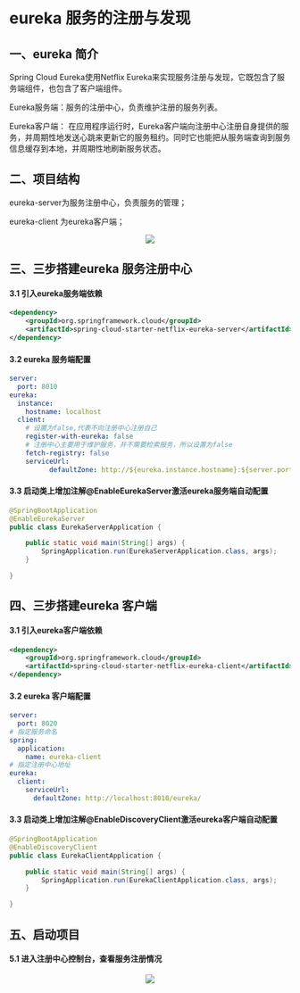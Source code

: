 # eureka 服务的注册与发现

## 一、eureka 简介

Spring Cloud Eureka使用Netﬂix Eureka来实现服务注册与发现，它既包含了服务端组件，也包含了客户端组件。

Eureka服务端：服务的注册中心，负责维护注册的服务列表。

Eureka客户端： 在应用程序运行时，Eureka客户端向注册中心注册自身提供的服务，并周期性地发送心跳来更新它的服务租约。同时它也能把从服务端查询到服务信息缓存到本地，并周期性地刷新服务状态。 



## 二、项目结构

eureka-server为服务注册中心，负责服务的管理；

eureka-client 为eureka客户端；

<div align="center"> <img src="https://github.com/heibaiying/spring-samples-for-all/blob/master/pictures/spring-cloud-eureka.png"/> </div>



## 三、三步搭建eureka 服务注册中心

#### 3.1 引入eureka服务端依赖

```xml
<dependency>
    <groupId>org.springframework.cloud</groupId>
    <artifactId>spring-cloud-starter-netflix-eureka-server</artifactId>
</dependency>
```

#### 3.2 eureka 服务端配置

```yaml
server:
  port: 8010
eureka:
  instance:
    hostname: localhost
  client:
    # 设置为false,代表不向注册中心注册自己
    register-with-eureka: false
    # 注册中心主要用于维护服务，并不需要检索服务，所以设置为false
    fetch-registry: false
    serviceUrl:
          defaultZone: http://${eureka.instance.hostname}:${server.port}/eureka/
```

#### 3.3 启动类上增加注解@EnableEurekaServer激活eureka服务端自动配置

```java
@SpringBootApplication
@EnableEurekaServer
public class EurekaServerApplication {

    public static void main(String[] args) {
        SpringApplication.run(EurekaServerApplication.class, args);
    }

}
```



## 四、三步搭建eureka 客户端

#### 3.1 引入eureka客户端依赖

```xml
<dependency>
    <groupId>org.springframework.cloud</groupId>
    <artifactId>spring-cloud-starter-netflix-eureka-client</artifactId>
</dependency>
```

#### 3.2 eureka 客户端配置

```yaml
server:
  port: 8020
# 指定服务命名
spring:
  application:
    name: eureka-client
# 指定注册中心地址
eureka:
  client:
    serviceUrl:
      defaultZone: http://localhost:8010/eureka/
```

#### 3.3 启动类上增加注解@EnableDiscoveryClient激活eureka客户端自动配置

```java
@SpringBootApplication
@EnableDiscoveryClient
public class EurekaClientApplication {

    public static void main(String[] args) {
        SpringApplication.run(EurekaClientApplication.class, args);
    }

}
```

## 五、启动项目 

#### 5.1 进入注册中心控制台，查看服务注册情况

<div align="center"> <img src="https://github.com/heibaiying/spring-samples-for-all/blob/master/pictures/eureka.png"/> </div>